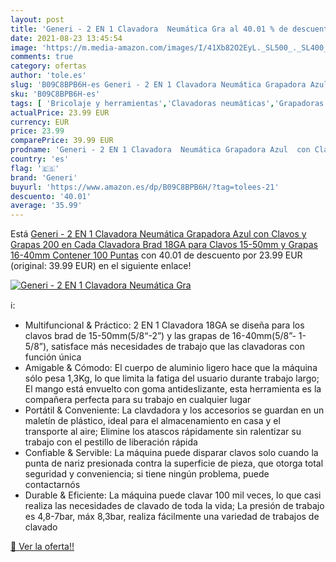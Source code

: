 ```yaml
---
layout: post
title: 'Generi - 2 EN 1 Clavadora  Neumática Gra al 40.01 % de descuento'
date: 2021-08-23 13:45:54
image: 'https://m.media-amazon.com/images/I/41Xb82O2EyL._SL500_._SL400_.jpg'
comments: true
category: ofertas
author: 'tole.es'
slug: 'B09C8BPB6H-es Generi - 2 EN 1 Clavadora Neumática Grapadora Azul con...'
sku: 'B09C8BPB6H-es'
tags: [ 'Bricolaje y herramientas','Clavadoras neumáticas','Grapadoras y clavadoras eléctricas','Herramientas eléctricas','Herramientas manuales y eléctricas','generi','grapadora', ]
actualPrice: 23.99 EUR
currency: EUR
price: 23.99
comparePrice: 39.99 EUR
prodname: 'Generi - 2 EN 1 Clavadora  Neumática Grapadora Azul  con Clavos y Grapas  200 en Cada   Clavadora Brad 18GA  para Clavos 15-50mm y Grapas 16-40mm  Contener 100 Puntas'
country: 'es'
flag: '🇪🇸'
brand: 'Generi'
buyurl: 'https://www.amazon.es/dp/B09C8BPB6H/?tag=tolees-21'
descuento: '40.01'
average: '35.99'
---
```


Está [Generi - 2 EN 1 Clavadora  Neumática Grapadora Azul  con Clavos y Grapas  200 en Cada   Clavadora Brad 18GA  para Clavos 15-50mm y Grapas 16-40mm  Contener 100 Puntas](https://www.amazon.es/dp/B09C8BPB6H/?tag=tolees-21) con 40.01 de descuento por 23.99 EUR (original: 39.99 EUR) en el siguiente enlace!

[![Generi - 2 EN 1 Clavadora  Neumática Gra](https://m.media-amazon.com/images/I/41Xb82O2EyL._SL500_._SL400_.jpg)](https://www.amazon.es/dp/B09C8BPB6H/?tag=tolees-21)

ℹ️:

- Multifuncional & Práctico: 2 EN 1 Clavadora 18GA se diseña para los clavos brad de 15-50mm(5/8“-2”) y las grapas de 16-40mm(5/8”- 1-5/8”), satisface más necesidades de trabajo que las clavadoras con función única
- Amigable & Cómodo: El cuerpo de aluminio ligero hace que la máquina sólo pesa 1,3Kg, lo que limita la fatiga del usuario durante trabajo largo; El mango está envuelto con goma antideslizante, esta herramienta es la compañera perfecta para su trabajo en cualquier lugar
- Portátil & Conveniente: La clavdadora y los accesorios se guardan en un maletín de plástico, ideal para el almacenamiento en casa y el transporte al aire; Elimine los atascos rápidamente sin ralentizar su trabajo con el pestillo de liberación rápida
- Confiable & Servible: La máquina puede disparar clavos solo cuando la punta de nariz presionada contra la superficie de pieza, que otorga total seguridad y conveniencia; si tiene ningún problema, puede contactarnós
- Durable & Eficiente: La máquina puede clavar 100 mil veces, lo que casi realiza las necesidades de clavado de toda la vida; La presión de trabajo es 4,8-7bar, máx 8,3bar, realiza fácilmente una variedad de trabajos de clavado

[🛒 Ver la oferta!!](https://www.amazon.es/dp/B09C8BPB6H/?tag=tolees-21)
